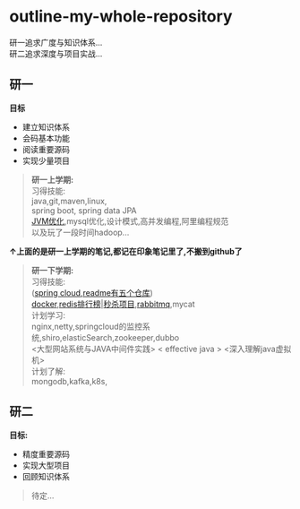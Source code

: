 # outline-my-whole-repository
研一追求广度与知识体系...  
研二追求深度与项目实战...

## 研一

**目标**
+ 建立知识体系
+ 会码基本功能
+ 阅读重要源码
+ 实现少量项目

>**研一上学期:**   
习得技能:  
java,git,maven,linux,  
spring boot, spring data JPA  
[JVM优化](https://github.com/sx89/JVM),mysql优化,设计模式,高并发编程,阿里编程规范  
> 以及玩了一段时间hadoop...  

**↑上面的是研一上学期的笔记,都记在印象笔记里了,不搬到github了**

>**研一下学期:**  
习得技能:  
([spring cloud,readme有五个仓库](https://github.com/sx89/eureka_server))  
[docker](https://github.com/sx89/docker-note),[redis排行榜](https://github.com/sx89/ranking-practice)|[秒杀项目](https://github.com/sx89/seckill-practice),[rabbitmq](https://github.com/sx89/rocketmq4.0-code),mycat   
计划学习:  
nginx,netty,springcloud的监控系统,shiro,elasticSearch,zookeeper,dubbo   
<大型网站系统与JAVA中间件实践> < effective java > <深入理解java虚拟机>   
计划了解:  
> mongodb,kafka,k8s,  

## 研二
**目标:**
+ 精度重要源码
+ 实现大型项目
+ 回顾知识体系 

>  
>待定...  


